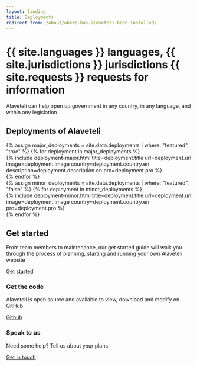```yaml
---
layout: landing
title: Deployments
redirect_from: /about/where-has-alaveteli-been-installed/
---
```

<div class="deployments__intro">
    <div class="container">
    <h1>{{ site.languages }} languages, {{ site.jurisdictions }} jurisdictions
    <span>{{ site.requests }} requests for information</span></h1>
    <p>Alaveteli can help open up government in any country,
in any language, and within any legislation</p>
    </div>
</div>

<div class="deployments__content">
    <div class="container">
        <h2>Deployments of Alaveteli</h2>
        <div class="row">
          {% assign major_deployments = site.data.deployments | where: "featured", "true" %}
          {% for deployment in major_deployments %}
            <div class="col-md-6">
                {% include deployment-major.html title=deployment.title url=deployment.url image=deployment.image country=deployment.country.en description=deployment.description.en pro=deployment.pro %}
            </div>
          {% endfor %}
        </div>
        <div class="row">
          {% assign minor_deployments = site.data.deployments | where: "featured", "false" %}
          {% for deployment in minor_deployments %}
            <div class="col-6 col-sm-4 col-md-3 col-lg-2">
                {% include deployment-minor.html title=deployment.title url=deployment.url image=deployment.image country=deployment.country.en pro=deployment.pro %}
            </div>
          {% endfor %}
        </div>
    </div>
</div>


<div class="get-started">
  <div class="container">
    <h2>Get started</h2>
    <div class="get-started__grid-unit get-started__grid-unit--wide">
        <div class="get-started__item get-started__item--primary">
            <p>From team members to maintenance, our get started guide will walk you through the process of planning, starting and running your own Alaveteli website</p>
            <p><a href="{{ page.baseurl }}/docs/getting_started/" class="button">Get started</a></p>
        </div>
    </div><!--
    --><div class="get-started__grid-unit">
        <div class="get-started__item get-started__item">
            <h3>Get the code</h3>
            <p>Alaveteli is open source and available to view, download and modify on GitHub</p>
            <p><a href="https://github.com/mysociety/alaveteli/" class="button">Github</a></p>
        </div>
    </div><!--
    --><div class="get-started__grid-unit">
        <div class="get-started__item get-started__item">
            <h3>Speak to us</h3>
            <p>Need some help? Tell us about your plans</p>
            <p class="push-top"><a href="{{ page.baseurl }}/community" class="button">Get in touch</a></p>
        </div>
    </div>
  </div>
</div>
